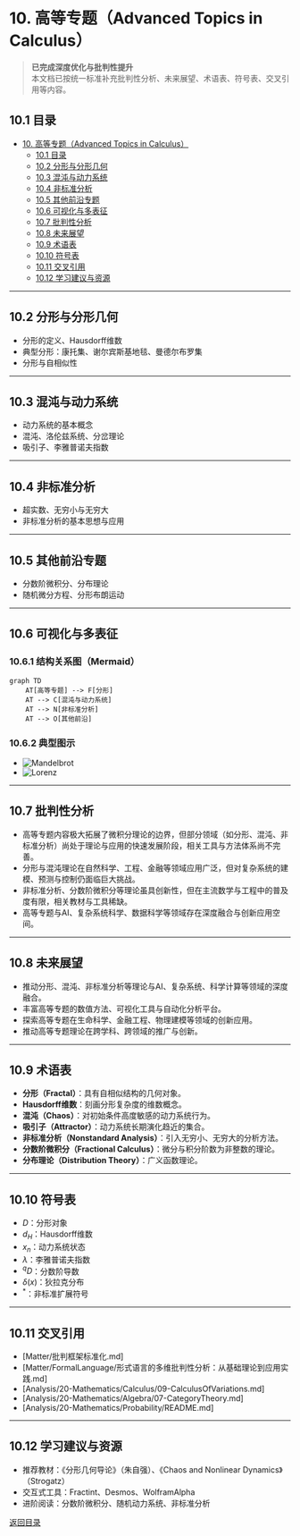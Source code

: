 # 10. 高等专题（Advanced Topics in Calculus）

> **已完成深度优化与批判性提升**  
> 本文档已按统一标准补充批判性分析、未来展望、术语表、符号表、交叉引用等内容。

## 10.1 目录

- [10. 高等专题（Advanced Topics in Calculus）](#10-高等专题advanced-topics-in-calculus)
  - [10.1 目录](#101-目录)
  - [10.2 分形与分形几何](#102-分形与分形几何)
  - [10.3 混沌与动力系统](#103-混沌与动力系统)
  - [10.4 非标准分析](#104-非标准分析)
  - [10.5 其他前沿专题](#105-其他前沿专题)
  - [10.6 可视化与多表征](#106-可视化与多表征)
  - [10.7 批判性分析](#107-批判性分析)
  - [10.8 未来展望](#108-未来展望)
  - [10.9 术语表](#109-术语表)
  - [10.10 符号表](#1010-符号表)
  - [10.11 交叉引用](#1011-交叉引用)
  - [10.12 学习建议与资源](#1012-学习建议与资源)

---

## 10.2 分形与分形几何

- 分形的定义、Hausdorff维数
- 典型分形：康托集、谢尔宾斯基地毯、曼德尔布罗集
- 分形与自相似性

---

## 10.3 混沌与动力系统

- 动力系统的基本概念
- 混沌、洛伦兹系统、分岔理论
- 吸引子、李雅普诺夫指数

---

## 10.4 非标准分析

- 超实数、无穷小与无穷大
- 非标准分析的基本思想与应用

---

## 10.5 其他前沿专题

- 分数阶微积分、分布理论
- 随机微分方程、分形布朗运动

---

## 10.6 可视化与多表征

### 10.6.1 结构关系图（Mermaid）

```mermaid
graph TD
    AT[高等专题] --> F[分形]
    AT --> C[混沌与动力系统]
    AT --> N[非标准分析]
    AT --> O[其他前沿]
```

### 10.6.2 典型图示

- ![Mandelbrot](https://upload.wikimedia.org/wikipedia/commons/2/21/Mandel_zoom_00_mandelbrot_set.jpg)
- ![Lorenz](https://upload.wikimedia.org/wikipedia/commons/2/2e/Lorenz_attractor.png)

---

## 10.7 批判性分析

- 高等专题内容极大拓展了微积分理论的边界，但部分领域（如分形、混沌、非标准分析）尚处于理论与应用的快速发展阶段，相关工具与方法体系尚不完善。
- 分形与混沌理论在自然科学、工程、金融等领域应用广泛，但对复杂系统的建模、预测与控制仍面临巨大挑战。
- 非标准分析、分数阶微积分等理论虽具创新性，但在主流数学与工程中的普及度有限，相关教材与工具稀缺。
- 高等专题与AI、复杂系统科学、数据科学等领域存在深度融合与创新应用空间。

---

## 10.8 未来展望

- 推动分形、混沌、非标准分析等理论与AI、复杂系统、科学计算等领域的深度融合。
- 丰富高等专题的数值方法、可视化工具与自动化分析平台。
- 探索高等专题在生命科学、金融工程、物理建模等领域的创新应用。
- 推动高等专题理论在跨学科、跨领域的推广与创新。

---

## 10.9 术语表

- **分形（Fractal）**：具有自相似结构的几何对象。
- **Hausdorff维数**：刻画分形复杂度的维数概念。
- **混沌（Chaos）**：对初始条件高度敏感的动力系统行为。
- **吸引子（Attractor）**：动力系统长期演化趋近的集合。
- **非标准分析（Nonstandard Analysis）**：引入无穷小、无穷大的分析方法。
- **分数阶微积分（Fractional Calculus）**：微分与积分阶数为非整数的理论。
- **分布理论（Distribution Theory）**：广义函数理论。

---

## 10.10 符号表

- $D$：分形对象
- $d_H$：Hausdorff维数
- $x_n$：动力系统状态
- $\lambda$：李雅普诺夫指数
- $^qD$：分数阶导数
- $\delta(x)$：狄拉克分布
- $^*$：非标准扩展符号

---

## 10.11 交叉引用

- [Matter/批判框架标准化.md]
- [Matter/FormalLanguage/形式语言的多维批判性分析：从基础理论到应用实践.md]
- [Analysis/20-Mathematics/Calculus/09-CalculusOfVariations.md]
- [Analysis/20-Mathematics/Algebra/07-CategoryTheory.md]
- [Analysis/20-Mathematics/Probability/README.md]

---

## 10.12 学习建议与资源

- 推荐教材：《分形几何导论》（朱自强）、《Chaos and Nonlinear Dynamics》（Strogatz）
- 交互式工具：Fractint、Desmos、WolframAlpha
- 进阶阅读：分数阶微积分、随机动力系统、非标准分析

[返回目录](#101-目录)
